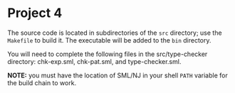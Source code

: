 # Project 4

The source code is located in subdirectories of the `src` directory;
use the `Makefile` to build it.  The executable will be added to the
`bin` directory.

You will need to complete the following files in the src/type-checker
directory: chk-exp.sml, chk-pat.sml, and type-checker.sml.

**NOTE:** you must have the location of SML/NJ in your shell `PATH`
variable for the build chain to work.
